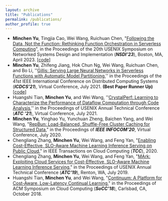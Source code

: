 ```yaml
---
layout: archive
title: "Publications"
permalink: /publications/
author_profile: true
---
```


- **Minchen Yu**, Tingjia Cao, Wei Wang, Ruichuan Chen, "[Following the Data, Not the Function: Rethinking Function Orchestration in Serverless Computing](../files/pheromone-nsdi23.pdf)", in the Proceedings of the 20th USENIX Symposium on Networked Systems Design and Implementation (***NSDI’23***), Boston, MA, April 2023. [[code](https://github.com/MincYu/pheromone)]
- **Minchen Yu**, Zhifeng Jiang, Hok Chun Ng, Wei Wang, Ruichuan Chen, and Bo Li, ''[Gillis: Serving Large Neural Networks in Serverless Functions with Automatic Model Partitioning](../files/gillis-icdcs21.pdf),'' in the Proceedings of the 41st IEEE International Conference on Distributed Computing Systems (***ICDCS'21***), Virtual Conference, July 2021. **(Best Paper Runner Up)**  [[code](https://github.com/MincYu/gillis-open-source)]
- Huangshi Tian, **Minchen Yu**, and Wei Wang, ''[CrystalPerf: Learning to Characterize the Performance of Dataflow Computation through Code Analysis](../files/crystalperf-atc21.pdf),'' in the Proceedings of USENIX Annual Technical Conference (***ATC ’21***), Virtual Conference, July 2021.
- **Minchen Yu**, Yinghao Yu, Yunchuan Zheng, Baichen Yang, and Wei Wang, "[RepBun: Load-Balanced, Shuffle-Free Cluster Caching for Structured Data](../files/repbun-infocom20.pdf)," in the Proceedings of ***IEEE INFOCOM'20***, Virtual Conference, July 2020.
- Chengliang Zhang, **Minchen Yu**, Wei Wang, and Feng Yan, "[Enabling Cost-Effective, SLO-Aware Machine Learning Inference Serving on Public Cloud](../files/MArk-tcc20.pdf)," in IEEE Transactions on Cloud Computing (***TCC***), 2020.
- Chengliang Zhang, **Minchen Yu**, Wei Wang, and Feng Yan, "[MArk: Exploiting Cloud Services for Cost-Effective, SLO-Aware Machine Learning Inference Serving](../files/mark-atc19.pdf)," in the Proceedings of USENIX Annual Technical Conference (***ATC'19***), Renton, WA, July 2019.
- Huangshi Tian, **Minchen Yu**, and Wei Wang, "[Continuum: A Platform for Cost-Aware, Low-Latency Continual Learning](../files/huangshi-socc18.pdf)," in the Proceedings of ACM Symposium on Cloud Computing (***SoCC'18***), Carlsbad, CA, October 2018.